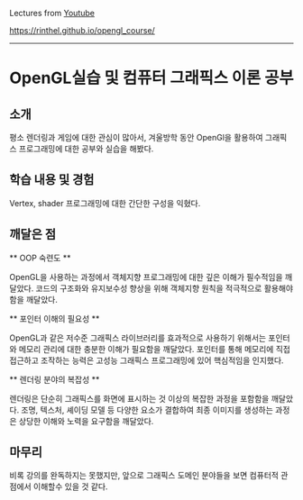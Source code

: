 Lectures from [Youtube](https://www.youtube.com/watch?v=kEAKvJKnvfA&list=PLvNHCGtd4kh_cYLKMP_E-jwF3YKpDP4hf)

https://rinthel.github.io/opengl_course/

----

# OpenGL실습 및 컴퓨터 그래픽스 이론 공부

## 소개

평소 렌더링과 게임에 대한 관심이 많아서, 겨울방학 동안 OpenGl을 활용하여 그래픽스 프로그래밍에 대한 공부와 실습을 해봤다.

## 학습 내용 및 경험 

Vertex, shader 프로그래밍에 대한 간단한 구성을 익혔다.

## 깨달은 점


** OOP 숙련도 ** 

OpenGL을 사용하는 과정에서 객체지향 프로그래밍에 대한 깊은 이해가 필수적임을 깨달았다. 
코드의 구조화와 유지보수성 향상을 위해 객체지향 원칙을 적극적으로 활용해야 함을 깨달았다.

** 포인터 이해의 필요성 ** 

OpenGL과 같은 저수준 그래픽스 라이브러리를 효과적으로 사용하기 위해서는 포인터와 메모리 관리에 대한 충분한 이해가 필요함을 깨달았다. 
포인터를 통해 메모리에 직접 접근하고 조작하는 능력은 고성능 그래픽스 프로그래밍에 있어 핵심적임을 인지했다.

** 렌더링 분야의 복잡성 ** 

렌더링은 단순히 그래픽스를 화면에 표시하는 것 이상의 복잡한 과정을 포함함을 깨달았다. 
조명, 텍스처, 셰이딩 모델 등 다양한 요소가 결합하여 최종 이미지를 생성하는 과정은 상당한 이해와 노력을 요구함을 깨달았다.

## 마무리

비록 강의를 완독하지는 못했지만, 앞으로 그래픽스 도메인 분야들을 보면 컴퓨터적 관점에서 이해할수 있을 것 같다.








